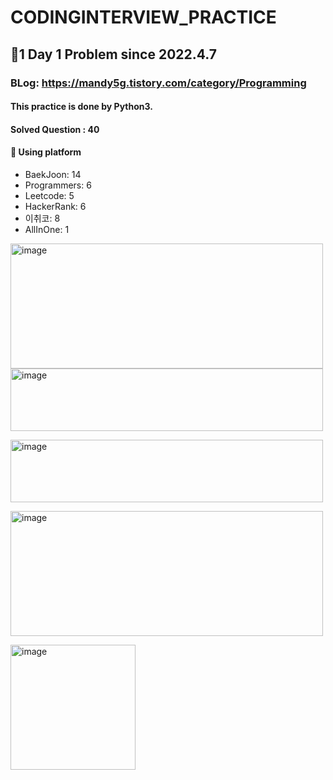 # CODINGINTERVIEW_PRACTICE
## 🫡1 Day 1 Problem since 2022.4.7
### BLog: https://mandy5g.tistory.com/category/Programming
#### This practice is done by Python3.
#### Solved Question : 40


#### 🫶 Using platform
* BaekJoon: 14
* Programmers: 6
* Leetcode: 5
* HackerRank: 6
* 이취코: 8
* AllInOne: 1

[//]: # ([![Baekjun]&#40;https://user-images.githubusercontent.com/61863242/213344215-dc326413-1b9e-4c52-b115-251a6c32e13a.png&#41;]&#40;https://www.acmicpc.net/&#41;)
[<img width="500" alt="image" src="https://user-images.githubusercontent.com/61863242/213344215-dc326413-1b9e-4c52-b115-251a6c32e13a.png" height="200">
](https://www.acmicpc.net/)
[<img width="500" alt="image" src="https://user-images.githubusercontent.com/61863242/213344635-22f5c1d3-2b2c-4a83-b168-3034364db8fb.png" height="100">
](https://programmers.co.kr/)

[<img width="500" alt="image" src="https://user-images.githubusercontent.com/61863242/213344971-2643cb27-8551-4142-a9c5-24d6b94d3876.png" height="100">](https://swexpertacademy.com/main/main.do)

[<img width="500" alt="image" src="https://user-images.githubusercontent.com/61863242/213345307-09c32b05-de5d-4cda-90d9-421181de7bbd.png" height="200">
](https://www.hackerrank.com/dashboard/)

[<img width="200" alt="image" src="https://user-images.githubusercontent.com/61863242/213344690-9859d81e-9575-428a-a4f5-2831f304f48d.png" height="200">
](https://leetcode.com/)


[//]: # ([![leetcode]&#40;https://user-images.githubusercontent.com/61863242/213344690-9859d81e-9575-428a-a4f5-2831f304f48d.png&#41;]&#40;https://leetcode.com/&#41;)

[//]: # ([![hr]&#40;https://user-images.githubusercontent.com/61863242/213345307-09c32b05-de5d-4cda-90d9-421181de7bbd.png&#41;]&#40;https://www.hackerrank.com/dashboard&#41;)
